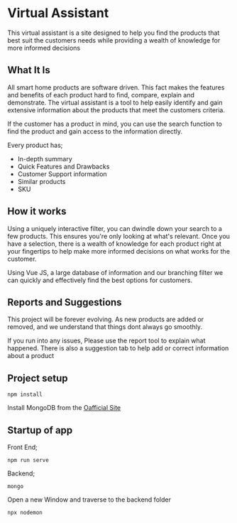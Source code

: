 # Virtual Assistant

This virtual assistant is a site designed to help you find the products that best suit the customers needs while providing a wealth of knowledge for more informed decisions

## What It Is

All smart home products are software driven. This fact makes the features and benefits of each product hard to find, compare, explain and demonstrate.
The virtual assistant is a tool to help easily identify and gain extensive information about the products that meet the customers criteria.

If the customer has a product in mind, you can use the search function to find the product and gain access to the information directly.

Every product has;

- In-depth summary
- Quick Features and Drawbacks
- Customer Support information
- Similar products
- SKU

## How it works

Using a uniquely interactive filter, you can dwindle down your search to a few products. This ensures you're only looking at what's relevant.
Once you have a selection, there is a wealth of knowledge for each product right at your fingertips to help make more informed decisions on what works for the customer.

Using Vue JS, a large database of information and our branching filter we can quickly and effectively find the best options for customers.

## Reports and Suggestions

This project will be forever evolving. As new products are added or removed, and we understand that things dont always go smoothly.

If you run into any issues, Please use the report tool to explain what happened.
There is also a suggestion tab to help add or correct information about a product

## Project setup

```
npm install
```

Install MongoDB from the [Oafficial Site](https://www.mongodb.com/try/download/community)

## Startup of app

Front End;

```
npm run serve
```

Backend;

```
mongo
```

Open a new Window and traverse to the backend folder

```
npx nodemon
```
